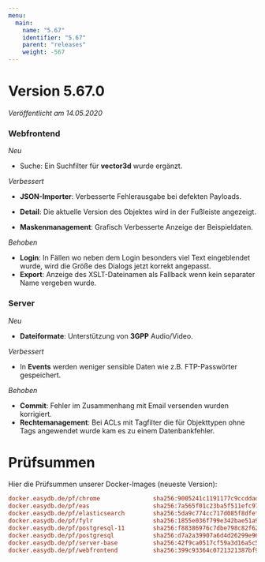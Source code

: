 ```yaml
---
menu:
  main:
    name: "5.67"
    identifier: "5.67"
    parent: "releases"
    weight: -567
---
```


# Version 5.67.0

*Veröffentlicht am 14.05.2020*

### Webfrontend

*Neu*

* Suche: Ein Suchfilter für **vector3d** wurde ergänzt.

*Verbessert*

* **JSON-Importer**: Verbesserte Fehlerausgabe bei defekten Payloads.
* **Detail**: Die aktuelle Version des Objektes wird in der Fußleiste angezeigt.

* **Maskenmanagement**: Grafisch Verbesserte Anzeige der Beispieldaten.

*Behoben*

* **Login**: In Fällen wo neben dem Login besonders viel Text eingeblendet wurde, wird die Größe des Dialogs jetzt korrekt angepasst.
* **Export**: Anzeige des XSLT-Dateinamen als Fallback wenn kein separater Name vergeben wurde.

### Server

*Neu*

* **Dateiformate**: Unterstützung von **3GPP** Audio/Video.

*Verbessert*

* In **Events** werden weniger sensible Daten wie z.B. FTP-Passwörter gespeichert.

*Behoben*

* **Commit**: Fehler im Zusammenhang mit Email versenden wurden korrigiert.
* **Rechtemanagement**: Bei ACLs mit Tagfilter die für Objekttypen ohne Tags angewendet wurde kam es zu einem Datenbankfehler.

# Prüfsummen

Hier die Prüfsummen unserer Docker-Images (neueste Version):

```ini
docker.easydb.de/pf/chrome               sha256:9005241c1191177c9ccddadba843ddd09d1ebee337acd1ff4c68217521397b0a
docker.easydb.de/pf/eas                  sha256:7a565f01c23ba5f511efc973566495d62ea4cffec7919280ddf0cbec270d0b13
docker.easydb.de/pf/elasticsearch        sha256:5da9c774cc717d085f8dfef1ee5f6602a1633131414ca362a66ca6d905a3ae5f
docker.easydb.de/pf/fylr                 sha256:1855e036f799e342bae51a95c272a78a396cdf005bc48363b85ccfcf950c9e43
docker.easydb.de/pf/postgresql-11        sha256:f88386976c7dbe798c82f62a60aecafa74cf11a6cbbe31688b5b234d81d3758b
docker.easydb.de/pf/postgresql           sha256:d7a2a39907a6d4d26299e960b5f5d968a789384edd5fcd668961d65954d9e8fc
docker.easydb.de/pf/server-base          sha256:42f9ca0517cf59a3d16a5c5493830eeedb1c1d8b74e20b9263a85106ec2f045b
docker.easydb.de/pf/webfrontend          sha256:399c93364c0721321387bf9ccf9800f95c84c8c315b17f35e2c8b3aa15fc4ead
```



